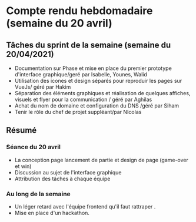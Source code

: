 # Compte rendu hebdomadaire (semaine du 20 avril)

## Tâches du sprint de la semaine (semaine du 20/04/2021)

- Documentation sur Phase et mise en place du premier prototype d'interface graphique/geré par Isabelle, Younes, Walid
- Utilisation des icones et design séparés pour reproduir les pages sur VueJs/ géré par Hakim
- Séparation des éléments graphiques et réalisation de quelques affiches, visuels et flyer pour la communication / géré par Aghilas
- Achat du nom de domaine et configuration du DNS /géré par Siham 
- Tenir le rôle du chef de projet suppléant/par NIcolas

## Résumé

### Séance du 20 avril

- La conception page lancement de partie et design de page (game-over et win)
- Discussion au sujet de l'interface graphique
- Attribution des tâches à chaque équipe

### Au long de la semaine

- Un léger retard avec l'équipe frontend qu'il faut rattraper .
- Mise en place d'un hackathon.

